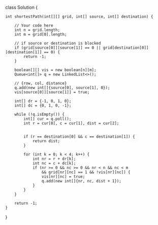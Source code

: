 class Solution {

    int shortestPath(int[][] grid, int[] source, int[] destination) {

        // Your code here
        int n = grid.length;
        int m = grid[0].length;
        
        // if source or destination is blocked
        if (grid[source[0]][source[1]] == 0 || grid[destination[0]][destination[1]] == 0) {
            return -1;
        }

        boolean[][] vis = new boolean[n][m];
        Queue<int[]> q = new LinkedList<>();
        
        // {row, col, distance}
        q.add(new int[]{source[0], source[1], 0});
        vis[source[0]][source[1]] = true;

        int[] dr = {-1, 0, 1, 0};
        int[] dc = {0, 1, 0, -1};

        while (!q.isEmpty()) {
            int[] cur = q.poll();
            int r = cur[0], c = cur[1], dist = cur[2];


            if (r == destination[0] && c == destination[1]) {
                return dist;
            }

            for (int k = 0; k < 4; k++) {
                int nr = r + dr[k];
                int nc = c + dc[k];
                if (nr >= 0 && nc >= 0 && nr < n && nc < m 
                    && grid[nr][nc] == 1 && !vis[nr][nc]) {
                    vis[nr][nc] = true;
                    q.add(new int[]{nr, nc, dist + 1});
                }
            }
        }

        return -1;
    }
}